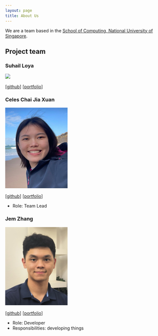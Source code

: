 ```yaml
---
layout: page
title: About Us
---
```


We are a team based in the [School of Computing, National University of Singapore](https://www.comp.nus.edu.sg).

## Project team

### Suhail Loya

<img src="images/suhailloya.png" width="200px">

[[github](https://github.com/SuhailLoya)]
[[portfolio](team/suhailloya)]


### Celes Chai Jia Xuan

<img src="images/celeschai.png" width="200px">

[[github](https://github.com/celeschai)]
[[portfolio](team/johndoe.md)]

* Role: Team Lead


### Jem Zhang

<img src="images/applejem.png" width="200px">

[[github](http://github.com/AppleJem)]
[[portfolio](team/applejem.md)]

* Role: Developer
* Responsibilities: developing things
